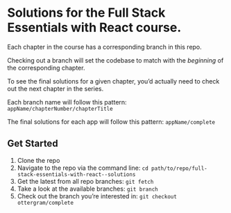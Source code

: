 # Solutions for the Full Stack Essentials with React course.
Each chapter in the course has a corresponding branch in this repo.

Checking out a branch will set the codebase to match with the *beginning* of the corresponding chapter.  

To see the final solutions for a given chapter, you’d actually need to check out the next chapter in the series.

Each branch name will follow this pattern:
`appName/chapterNumber/chapterTitle`

The final solutions for each app will follow this pattern:
`appName/complete`

## Get Started
1. Clone the repo
2. Navigate to the repo via the command line: `cd path/to/repo/full-stack-essentials-with-react--solutions`
3. Get the latest from all repo branches:  `git fetch`
4. Take a look at the available branches: `git branch`
5. Check out the branch you’re interested in: `git checkout ottergram/complete`
